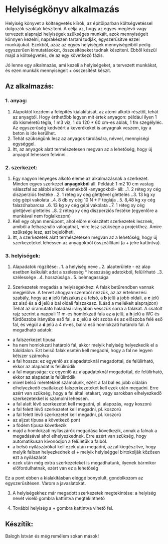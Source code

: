 # Helyiségkönyv alkalmazás
Helyiség könyvet a költségvetés kiírók, az építőiparban költségvetéssel dolgozók szoktak készíteni. A célja az, hogy az egyes meglévő vagy tervezett alaprajzi helyiségek szükséges munkáit, azok mennyiségeit könnyen kezelni, naprakészen tartani tudják, egyszerűsítve ezzel munkájukat. Ezekből, azaz az egyes helyiségek mennyiségeiből pedig egyszerűen kimutatásokat, összesítéseket tudnak készíteni. Ebből készül majd a költségvetés, de az egy következő fázis.

Jó lenne egy alkalmazás, ami kezeli a helyiségeket, a tervezett munkákat, és ezen munkák mennyiségeit + összesítést készít.

## Az alkalmazás:
### 1. anyag:
1. Alapoktól kezdem a felépítés kialakítását, az atomi alkotó résztől, tehát az anyagtól. Hogy érthetőbb legyen mit értek anyagon:
például ilyen 1 db kisméretű tégla, 1 m3 víz, 1 db 120 * 60 cm-es ablak, 1 fm szegélyléc. Az egyszerűség kedvéért a keverékeket is anyagnak veszem, így a beton is ide kerülhet.
2. Tehát szükségünk lesz az anyagok tárolására, névvel, mennyiségi egységgel.
3. Itt, az anyagok alatt természetesen megvan az a lehetőség, hogy új anyagot lehessen felvinni.

### 2. szerkezet:
1. Egy nagyon lényeges alkotó eleme az alkalmazásnak a szerkezet. Minden egyes szerkezet **anyagokból** áll. Például: 1 m2 10 cm vastag válaszfal az alábbi alkotó elemekből -anyagokból- áll:
..1. 2 réteg xy cég diszperziós festéke
..2. 1 réteg xy cég glettjével glettelés
..3. 13 kg xy cég gépi vakolata
..4. 8 db xy cég 10 N + F téglája
..5. 8,48 kg xy cég falazóhabarcsa
..6. 13 kg xy cég gépi vakolata
..7. 1 réteg xy cég glettjével glettelés
..8. 2 réteg xy cég diszperziós festéke
	(egyenlőre a munkával nem foglalkozom)
2. Kell egy olyan menüpont, ahol előre elkészített szerkezetek lesznek, amiből a felhasználó válogathat, mire lesz szüksége a projekthez. Amire szüksége lesz, azt bejelölheti.
3. Itt, a szerkezetek alatt természetesen megvan az a lehetőség, hogy új szerkezeteket lehessen az anyagokból összeállítani (a + jelre kattintva).

### 3. helyiségek:
1. Alapadatok rögzítése:
..1. a helyiség neve
..2. alapterülete - ez alap esetben kalkulált adat a szélesség * hosszúság adatokból, felülírható
..3. szélessége
..4. hosszúsága
..5. belmagassága

2. Szerkezetek megadás a helyiségekhez:
A falak betűrendben vannak megjelölve. A tervet ahogyan szemből nézzük, az az értelmezési szabály, hogy az **a** jelű falszakasz a felső, a **b** jelű a jobb oldali, a **c** jelű az alsó és a **d** jelű a bal oldali falszakasz. (Lásd a mellékelt alaprajzon) Tehát az óramutató haladási irányában vesszük sorra a falakat. A csatolt rajz szerint a nappali 11 m-es homlokzati fala az **a** jelű, a **b** jelű a WC és fürdőszoba irányába eső fal, a **c** jelű a két szoba és az előszoba felé eső fal, és végül a **d** jelű a 4 m-es, balra eső homlokzati határoló fal. 
A megadható adatok:
* a falszerkezet típusa
* ha nem homlokzati határoló fal, akkor melyik helyiség helyezkedik el a túloldalon. Ezt belső falak esetén kell megadni, hogy a fal ne legyen kétszer számolva
* a fal hossza: ez egyenlő az alapadatoknál megadottal, de felülírható, ekkor az alapadat is felülíródik
* a fal magassága: ez egyenlő az alapadatoknál megadottal, de felülírható, ekkor az alapadat is felülíródik
* mivel belső méretekkel számolunk, ezért a fal bal és jobb oldalán elhelyezkedő csatlakozó falszerkezeteket kell ezek után megadni. Erre azért van szükség, hogy a fal által letakart, vagy sarokban elhelyezkedő szerkezetekkel is számolni lehessen.
* a fal alatt lévő szerkezetet kell megadni, pl. alapozás, vagy koszorú
* a fal felett lévő szerkezetet kell megadni, pl. koszorú
* a fal felett lévő szerkezetet kell megadni, pl. koszorú
* az aljzat típusa a következő pont
* a födém típusa következik
* majd a homlokzati nyílászárók megadása következik, annak a falnak a megadásával ahol elhelyezkednek. Erre azért van szükség, hogy automatikusan kivonódjon a felületük a falból.
* a belső nyílászárókat kell ezek után megadni, azzal kiegészítve, hogy melyik falban helyezkednek el + melyik helyiséggel birtokolják közösen ezt a nyílászárót
* ezek után még extra szerkezeteket is megadhatunk, ilyenek bármikor előfordulhatnak, ezért van ez a lehetőség

Ez a pont ebben a kialakításban eléggé bonyolult, gondolkozom az egyszerűsítésen. Várom a javaslatokat. 


3. A helyiségekhez már megadott szerkezetek megtekintése: a helyiség nevét viselő gombra kattintva megtekinthető

4. További helyiség a + gombra kattintva vihető fel.


## Készítik:
Balogh István és még remélem sokan mások!